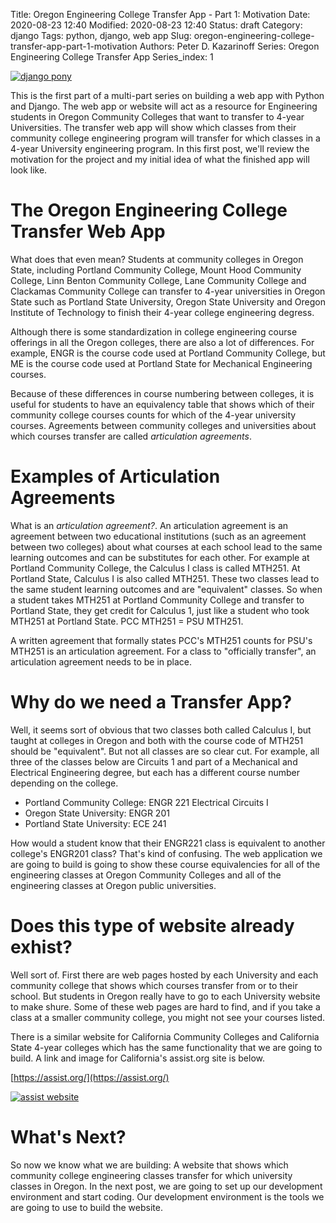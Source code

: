 Title: Oregon Engineering College Transfer App - Part 1: Motivation
Date: 2020-08-23 12:40
Modified: 2020-08-23 12:40
Status: draft
Category: django
Tags: python, django, web app
Slug: oregon-engineering-college-transfer-app-part-1-motivation
Authors: Peter D. Kazarinoff
Series: Oregon Engineering College Transfer App
Series_index: 1

[![django pony]({static}/posts/transfer_app/images/django_pony.png)]({filename}/posts/transfer_app/part1_motivation.md)

This is the first part of a multi-part series on building a web app with Python and Django. The web app or website will act as a resource for Engineering students in Oregon Community Colleges that want to transfer to 4-year Universities. The transfer web app will show which classes from their community college engineering program will transfer for which classes in a 4-year University engineering program. In this first post, we'll review the motivation for the project and my initial idea of what the finished app will look like.

# The Oregon Engineering College Transfer Web App

What does that even mean? Students at community colleges in Oregon State, including Portland Community College, Mount Hood Community College, Linn Benton Community College, Lane Community College and Clackamas Community College can transfer to 4-year universities in Oregon State such as Portland State University, Oregon State University and Oregon Institute of Technology to finish their 4-year college engineering degress.

Although there is some standardization in college engineering course offerings in all the Oregon colleges, there are also a lot of differences. For example, ENGR is the course code used at Portland Community College, but ME is the course code used at Portland State for Mechanical Engineering courses.

Because of these differences in course numbering between colleges, it is useful for students to have an equivalency table that shows which of their community college courses counts for which of the 4-year university courses. Agreements between community colleges and universities about which courses transfer are called _articulation agreements_.

# Examples of Articulation Agreements

What is an _articulation agreement?_. An articulation agreement is an agreement between two educational institutions (such as an agreement between two colleges) about what courses at each school lead to the same learning outcomes and can be substitutes for each other. For example at Portland Community College, the Calculus I class is called MTH251. At Portland State, Calculus I is also called MTH251. These two classes lead to the same student learning outcomes and are "equivalent" classes. So when a student takes MTH251 at Portland Community College and transfer to Portland State, they get credit for Calculus 1, just like a student who took MTH251 at Portland State. PCC MTH251 = PSU MTH251.

A written agreement that formally states PCC's MTH251 counts for PSU's MTH251 is an articulation agreement. For a class to "officially transfer", an articulation agreement needs to be in place. 

# Why do we need a Transfer App?

Well, it seems sort of obvious that two classes both called Calculus I, but taught at colleges in Oregon and both with the course code of MTH251 should be "equivalent". But not all classes are so clear cut. For example, all three of the classes below are Circuits 1 and part of a Mechanical and Electrical Engineering degree, but each has a different course number depending on the college.

 * Portland Community College: ENGR 221 Electrical Circuits I
 * Oregon State University: ENGR 201
 * Portland State University: ECE 241

How would a student know that their ENGR221 class is equivalent to another college's ENGR201 class? That's kind of confusing. The web application we are going to build is going to show these course equivalencies for all of the engineering classes at Oregon Community Colleges and all of the engineering classes at Oregon public universities.

# Does this type of website already exhist?

Well sort of. First there are web pages hosted by each University and each community college that shows which courses transfer from or to their school. But students in Oregon really have to go to each University website to make shure. Some of these web pages are hard to find, and if you take a class at a smaller community college, you might not see your courses listed. 

There is a similar website for California Community Colleges and California State 4-year colleges which has the same functionality that we are going to build. A link and image for California's assist.org site is below.

[https://assist.org/](https://assist.org/)

[![assist website]({static}/posts/transfer_app/images/assist_dot_org.png)](https://assist.org/)

# What's Next?

So now we know what we are building: A website that shows which community college engineering classes transfer for which university classes in Oregon. In the next post, we are going to set up our development environment and start coding. Our development environment is the tools we are going to use to build the website.
